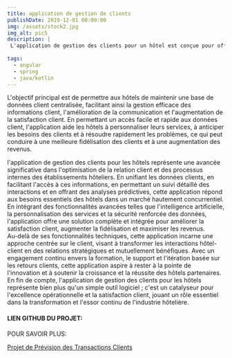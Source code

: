 ```yaml
---
title: application de gestion de clients
publishDate: 2019-12-01 00:00:00
img: /assets/stock2.jpg
img_alt: pic5
description: |
 L'application de gestion des clients pour un hôtel est conçue pour offrir une solution complète et intégrée aux établissements hôteliers désireux d'optimiser leur gestion de la relation client.
  
tags:
  - angular
  - spring
  - java/kotlin
---
```


 L'objectif principal est de permettre aux hôtels de maintenir une base de données client centralisée, facilitant ainsi la gestion efficace des informations client, l'amélioration de la communication et l'augmentation de la satisfaction client. En permettant un accès facile et rapide aux données client, l'application aide les hôtels à personnaliser leurs services, à anticiper les besoins des clients et à résoudre rapidement les problèmes, ce qui peut conduire à une meilleure fidélisation des clients et à une augmentation des revenus.  


l'application de gestion des clients pour les hôtels représente une avancée significative dans l'optimisation de la relation client et des processus internes des établissements hôteliers. En unifiant les données clients, en facilitant l'accès à ces informations, en permettant un suivi détaillé des interactions et en offrant des analyses prédictives, cette application répond aux besoins essentiels des hôtels dans un marché hautement concurrentiel.  
En intégrant des fonctionnalités avancées telles que l'intelligence artificielle, la personnalisation des services et la sécurité renforcée des données, l'application offre une solution complète et intégrée pour améliorer la satisfaction client, augmenter la fidélisation et maximiser les revenus.  
Au-delà de ses fonctionnalités techniques, cette application incarne une approche centrée sur le client, visant à transformer les interactions hôtel-client en des relations stratégiques et mutuellement bénéfiques. Avec un engagement continu envers la formation, le support et l'itération basée sur les retours clients, cette application aspire à rester à la pointe de l'innovation et à soutenir la croissance et la réussite des hôtels partenaires.  
En fin de compte, l'application de gestion des clients pour les hôtels représente bien plus qu'un simple outil logiciel ; c'est un catalyseur pour l'excellence opérationnelle et la satisfaction client, jouant un rôle essentiel dans la transformation et l'essor continu de l'industrie hôtelière.  
  
#### LIEN GITHUB DU PROJET:
POUR SAVOIR PLUS:

[Projet de Prévision des Transactions Clients](https://github.com/ihsaneloumame/application-de-gestion-de-clients-)